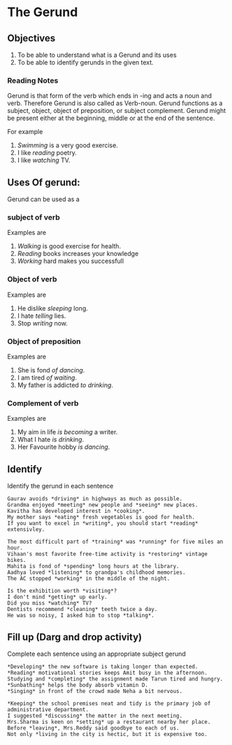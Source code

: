 # The Gerund

## Objectives
 1. To be able to understand what is a Gerund and its uses 
 2. To be able to identify gerunds in the given text. 

### Reading Notes
Gerund is that form of the verb which ends in -ing and acts a noun and verb. Therefore Gerund is also called as Verb-noun. Gerund functions as a subject, object, object  of preposition, or subject complement. Gerund might be present either at the beginning, middle or at the end of the sentence. 

For example 
1. *Swimming* is a very good exercise. 
2. I like *reading* poetry. 
3. I like *watching* TV.

## Uses Of gerund: 
Gerund can be used as a 

### subject of verb
 Examples are
 1. *Walking* is good exercise for health.
 2. *Reading* books increases your knowledge
 3. *Working* hard makes you successfull

### Object of verb
Examples are
1. He dislike *sleeping* long.
2. I hate *telling* lies.
3. Stop *writing* now.

### Object of preposition
Examples are
1. She is fond *of dancing*.
2. I am tired *of waiting*. 
3. My father is addicted *to drinking*. 

### Complement of verb
Examples are
1. My aim in life *is becoming* a writer.
2. What I hate *is drinking*. 
3. Her Favourite hobby *is dancing*. 


## Identify

Identify the gerund in each sentence

```
Gaurav avoids *driving* in highways as much as possible.
Grandma enjoyed *meeting* new people and *seeing* new places.
Kavitha has developed interest in *cooking*.
My mother says *eating* fresh vegetables is good for health. 
If you want to excel in *writing*, you should start *reading* extensivley.
```

```
The most difficult part of *training* was *running* for five miles an hour.
Vihaan's most favorite free-time activity is *restoring* vintage bikes.
Mahita is fond of *spending* long hours at the library.
Aadhya loved *listening* to grandpa's childhood memories.
The AC stopped *working* in the middle of the night.
```

```
Is the exhibition worth *visiting*?
I don't mind *getting* up early.
Did you miss *watching* TV?
Dentists recommend *cleaning* teeth twice a day.
He was so noisy, I asked him to stop *talking*.
```

## Fill up (Darg and drop activity) 

Complete each sentence using an appropriate subject gerund

```
*Developing* the new software is taking longer than expected.
*Reading* motivational stories keeps Amit busy in the afternoon.
Studying and *completing* the assignment made Tarun tired and hungry.
*Sunbathing* helps the body absorb vitamin D.
*Singing* in front of the crowd made Neha a bit nervous.
```

```
*Keeping* the school premises neat and tidy is the primary job of administrative department.
I suggested *discussing* the matter in the next meeting.
Mrs.Sharma is keen on *setting* up a restaurant nearby her place.
Before *leaving*, Mrs.Reddy said goodbye to each of us.
Not only *living in the city is hectic, but it is expensive too. 
```










 
